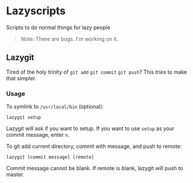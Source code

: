 # Lazyscripts
Scripts to do normal things for lazy people

> Note: There are bugs. I'm working on it.

## Lazygit
Tired of the holy trinity of `git add` `git commit` `git push`?
This *tries* to make that simpler. 

### Usage
To symlink to ``/usr/local/bin`` (optional):
```
lazygit setup
```
Lazygit will ask if you want to setup. If you want to use `setup` as your commit message, enter `n`.

To git add current directory, commit with message, and push to remote:
```
lazygit [commit message] [remote]
````
Commit message cannot be blank. If remote is blank, lazygit will push to master.
